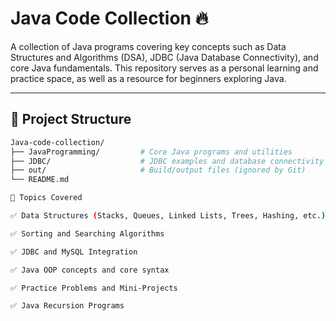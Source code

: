 # Java Code Collection 🔥

A collection of Java programs covering key concepts such as Data Structures and Algorithms (DSA), JDBC (Java Database Connectivity), and core Java fundamentals. This repository serves as a personal learning and practice space, as well as a resource for beginners exploring Java.

---

## 📁 Project Structure

```bash
Java-code-collection/
├── JavaProgramming/         # Core Java programs and utilities
├── JDBC/                    # JDBC examples and database connectivity
├── out/                     # Build/output files (ignored by Git)
└── README.md

📌 Topics Covered

✅ Data Structures (Stacks, Queues, Linked Lists, Trees, Hashing, etc.)

✅ Sorting and Searching Algorithms

✅ JDBC and MySQL Integration

✅ Java OOP concepts and core syntax

✅ Practice Problems and Mini-Projects

✅ Java Recursion Programs
